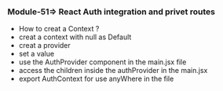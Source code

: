 ### Module-51=> React Auth integration and privet routes

- How to creat a Context ?
 - creat a context with null as Default
 - creat a provider
 - set a value
 - use the AuthProvider component in the main.jsx file
 - access the children inside the authProvider  in the main.jsx
 - export AuthContext for use anyWhere in the file